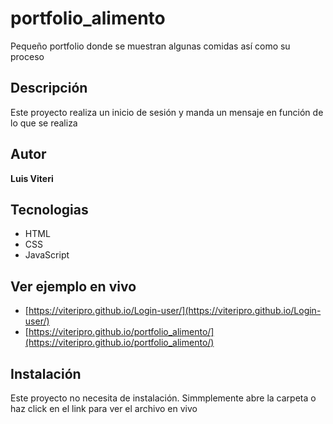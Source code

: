 # portfolio_alimento
Pequeño portfolio donde se muestran algunas comidas así como su proceso

## Descripción
Este proyecto realiza un inicio de sesión y manda un mensaje en función de lo que se realiza

## Autor
**Luis Viteri**

## Tecnologias
- HTML
- CSS
- JavaScript

## Ver ejemplo en vivo
- [https://viteripro.github.io/Login-user/](https://viteripro.github.io/Login-user/)
- [https://viteripro.github.io/portfolio_alimento/](https://viteripro.github.io/portfolio_alimento/)

## Instalación
Este proyecto no necesita de instalación. Simmplemente abre la carpeta o haz click en el link para ver el archivo en vivo
